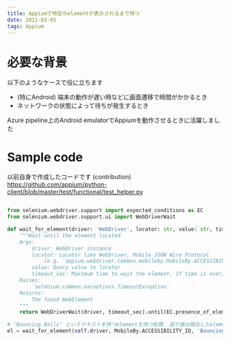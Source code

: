 ```yaml
---
title: Appiumで特定のelementが表示されるまで待つ
date: 2021-03-05
tags: Appium
---
```


# 必要な背景

以下のようなケースで役に立ちます

* (特にAndroid) 端末の動作が遅い時などに画面遷移で時間がかかるとき
* ネットワークの状態によって待ちが発生するとき

Azure pipeline上のAndroid emulatorでAppiumを動作させるときに活躍しました

# Sample code

以前自身で作成したコードです (contribution)
https://github.com/appium/python-client/blob/master/test/functional/test_helper.py

```python

from selenium.webdriver.support import expected_conditions as EC
from selenium.webdriver.support.ui import WebDriverWait

def wait_for_element(driver: 'WebDriver', locator: str, value: str, timeout_sec: float = 10) -> 'WebElement':
    """Wait until the element located
    Args:
        driver: WebDriver instance
        locator: Locator like WebDriver, Mobile JSON Wire Protocol
            (e.g. `appium.webdriver.common.mobileby.MobileBy.ACCESSIBILITY_ID`)
        value: Query value to locator
        timeout_sec: Maximum time to wait the element. If time is over, `TimeoutException` is thrown
    Raises:
        `selenium.common.exceptions.TimeoutException`
    Returns:
        The found WebElement
    """
    return WebDriverWait(driver, timeout_sec).until(EC.presence_of_element_located((locator, value)))

# 'Bouncing Balls' というテキストを持つelementを待つ処理. 返り値は検出したelement.
el = wait_for_element(self.driver, MobileBy.ACCESSIBILITY_ID, 'Bouncing Balls')

```